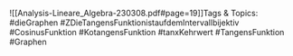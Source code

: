 
![[Analysis-Lineare_Algebra-230308.pdf#page=19]]Tags & Topics:
   #dieGraphen
   #ZDieTangensFunktionistaufdemIntervallbijektiv
   #CosinusFunktion
   #KotangensFunktion
   #tanxKehrwert
   #TangensFunktion
   #Graphen